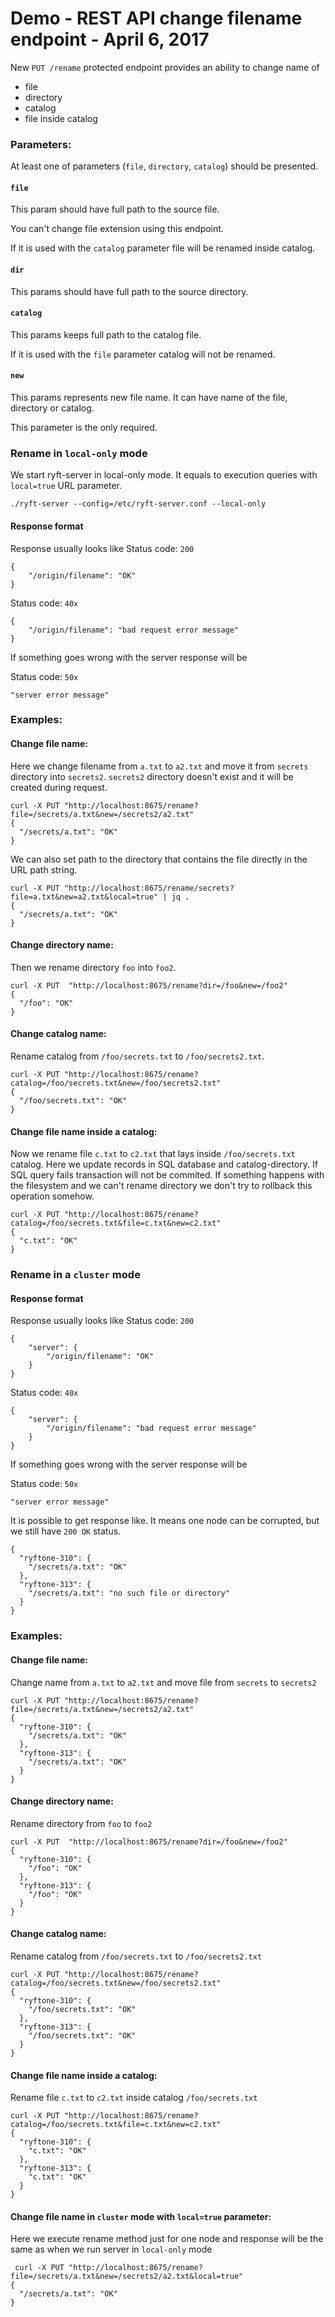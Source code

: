 # Demo - REST API change filename endpoint - April 6, 2017

New `PUT /rename` protected endpoint provides an ability to change name of
- file
- directory
- catalog
- file inside catalog

### Parameters:

At least one of parameters (`file`, `directory`, `catalog`) should be presented.

#### `file`

This param should have full path to the source file. 

You can't change file extension using this endpoint.

If it is used with the `catalog` parameter file will be renamed inside catalog.


#### `dir`

This params should have full path to the source directory.


#### `catalog`

This params keeps full path to the catalog file. 

If it is used with the `file` parameter catalog will not be renamed.


#### `new`

This params represents new file name. It can have name of the file, directory or catalog.

This parameter is the only required.


### Rename in `local-only` mode

We start ryft-server in local-only mode. It equals to execution queries with `local=true` URL parameter.

```{.sh}
./ryft-server --config=/etc/ryft-server.conf --local-only
```

#### Response format
Response usually looks like 
Status code: `200`
```{.json}
{
    "/origin/filename": "OK"
}
```
Status code: `40x`
```{.json}
{
    "/origin/filename": "bad request error message"
}
```

If something goes wrong with the server response will be 

Status code: `50x`
```{.json}
"server error message"
```


### Examples:

#### Change file name:

Here we change filename from `a.txt` to `a2.txt` and move it from `secrets` directory into `secrets2`.
`secrets2` directory doesn't exist and it will be created during request.

```{.sh}
curl -X PUT "http://localhost:8675/rename?file=/secrets/a.txt&new=/secrets2/a2.txt"
{
  "/secrets/a.txt": "OK"
}
```

We can also set path to the directory that contains the file directly in the URL path string. 
```{.sh}
curl -X PUT "http://localhost:8675/rename/secrets?file=a.txt&new=a2.txt&local=true" | jq .
{
  "/secrets/a.txt": "OK"
}
```

#### Change directory name:
Then we rename directory `foo` into `foo2`. 

```{.sh}
curl -X PUT  "http://localhost:8675/rename?dir=/foo&new=/foo2"
{
  "/foo": "OK"
}
```

#### Change catalog name:
Rename catalog from `/foo/secrets.txt` to `/foo/secrets2.txt`. 

```{.sh}
curl -X PUT "http://localhost:8675/rename?catalog=/foo/secrets.txt&new=/foo/secrets2.txt"
{
  "/foo/secrets.txt": "OK"
}
```

#### Change file name inside a catalog:
Now we rename file `c.txt` to `c2.txt` that lays inside `/foo/secrets.txt` catalog.
Here we update records in SQL database and catalog-directory. If SQL query fails transaction will not be commited.
If something happens with the filesystem and we can't rename directory we don't try to rollback this operation somehow. 
```{.sh}
curl -X PUT "http://localhost:8675/rename?catalog=/foo/secrets.txt&file=c.txt&new=c2.txt"
{
  "c.txt": "OK"
}
```

### Rename in a `cluster` mode
#### Response format
Response usually looks like 
Status code: `200`
```{.json}
{
    "server": {
        "/origin/filename": "OK"
    }
}
```
Status code: `40x`
```{.json}
{
    "server": {
        "/origin/filename": "bad request error message"
    }
}
```

If something goes wrong with the server response will be 

Status code: `50x`
```{.json}
"server error message"
```


It is possible to get response like. It means one node can be corrupted, but we still have `200 OK` status.
```{.json}
{
  "ryftone-310": {
    "/secrets/a.txt": "OK"
  },
  "ryftone-313": {
    "/secrets/a.txt": "no such file or directory"
  }
}

```

### Examples:
#### Change file name:

Change name from `a.txt` to `a2.txt` and move file from `secrets` to `secrets2`

```{.sh}
curl -X PUT "http://localhost:8675/rename?file=/secrets/a.txt&new=/secrets2/a2.txt"
{
  "ryftone-310": {
    "/secrets/a.txt": "OK"
  },
  "ryftone-313": {
    "/secrets/a.txt": "OK"
  }
}
```

#### Change directory name:

Rename directory from `foo` to `foo2`

```{.sh}
curl -X PUT  "http://localhost:8675/rename?dir=/foo&new=/foo2"
{
  "ryftone-310": {
    "/foo": "OK"
  },
  "ryftone-313": {
    "/foo": "OK"
  }
}
```

#### Change catalog name:

Rename catalog from `/foo/secrets.txt` to `/foo/secrets2.txt`

```{.sh}
curl -X PUT "http://localhost:8675/rename?catalog=/foo/secrets.txt&new=/foo/secrets2.txt"
{
  "ryftone-310": {
    "/foo/secrets.txt": "OK"
  },
  "ryftone-313": {
    "/foo/secrets.txt": "OK"
  }
}
```

#### Change file name inside a catalog:

Rename file `c.txt` to `c2.txt` inside catalog `/foo/secrets.txt`
```{.sh}
curl -X PUT "http://localhost:8675/rename?catalog=/foo/secrets.txt&file=c.txt&new=c2.txt"
{
  "ryftone-310": {
    "c.txt": "OK"
  },
  "ryftone-313": {
    "c.txt": "OK"
  }
}
```

#### Change file name in `cluster` mode with `local=true` parameter:

Here we execute rename method just for one node and response will be the same as when we run server in `local-only` mode

```{.sh}
 curl -X PUT "http://localhost:8675/rename?file=/secrets/a.txt&new=/secrets2/a2.txt&local=true"
{
  "/secrets/a.txt": "OK"
}
```